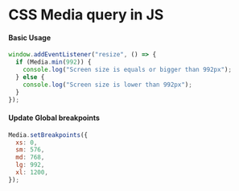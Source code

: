 # CSS Media query in JS

#### Basic Usage

```javascript
window.addEventListener("resize", () => {
  if (Media.min(992)) {
    console.log("Screen size is equals or bigger than 992px");
  } else {
    console.log("Screen size is lower than 992px");
  }
});
```

#### Update Global breakpoints

```javascript
Media.setBreakpoints({
  xs: 0,
  sm: 576,
  md: 768,
  lg: 992,
  xl: 1200,
});
```
